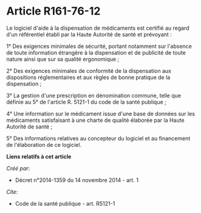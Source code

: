 # Article R161-76-12

Le logiciel d'aide à la dispensation de médicaments est certifié au regard d'un référentiel établi par la Haute Autorité de
santé et prévoyant : 

1° Des exigences minimales de sécurité, portant notamment sur l'absence de toute information étrangère à la dispensation et
de publicité de toute nature ainsi que sur sa qualité ergonomique ; 

2° Des exigences minimales de conformité de la dispensation aux dispositions réglementaires et aux règles de bonne pratique
de la dispensation ; 

3° La gestion d'une prescription en dénomination commune, telle que définie au 5° de l'article R. 5121-1 du code de la santé
publique ; 

4° Une information sur le médicament issue d'une base de données sur les médicaments satisfaisant à une charte de qualité
élaborée par la Haute Autorité de santé ; 

5° Des informations relatives au concepteur du logiciel et au financement de l'élaboration de ce logiciel.

**Liens relatifs à cet article**

_Créé par_:

  - Décret n°2014-1359 du 14 novembre 2014 - art. 1

_Cite_:

  - Code de la santé publique - art. R5121-1
